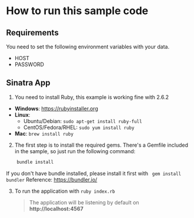 
# How to run this sample code

## Requirements
You need to set the following environment variables with your data.

- HOST
- PASSWORD

## Sinatra App
1. You need to install Ruby, this example is working fine with 2.6.2
- **Windows**: https://rubyinstaller.org
- **Linux**:
    - Ubuntu/Debian: `sudo apt-get install ruby-full`
    - CentOS/Fedora/RHEL: `sudo yum install ruby`
- **Mac**: `brew install ruby`

2. The first step is to install the required gems. There's a Gemfile included in the sample, so just run the following command:

```bash
    bundle install
```
If you don't have bundle installed, please install it first with ` gem install bundler` 
Reference: https://bundler.io/

3. To run the application with `ruby index.rb`

    > The application will be listening by default on **http://localhost:4567**
